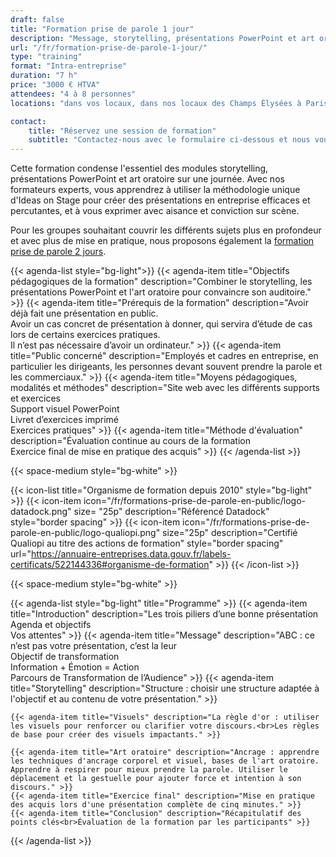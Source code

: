 ```yaml
---
draft: false
title: "Formation prise de parole 1 jour"
description: "Message, storytelling, présentations PowerPoint et art oratoire."
url: "/fr/formation-prise-de-parole-1-jour/"
type: "training"
format: "Intra-entreprise"
duration: "7 h"
price: "3000 € HTVA"
attendees: "4 à 8 personnes"
locations: "dans vos locaux, dans nos locaux des Champs Élysées à Paris ou en ligne"

contact:
    title: "Réservez une session de formation"
    subtitle: "Contactez-nous avec le formulaire ci-dessous et nous vous répondrons en moins d'un jour ouvré."
---
```


Cette formation condense l'essentiel des modules storytelling, présentations PowerPoint et art oratoire sur une journée. Avec nos formateurs experts, vous apprendrez à utiliser la méthodologie unique d'Ideas on Stage pour créer des présentations en entreprise efficaces et percutantes, et à vous exprimer avec aisance et conviction sur scène.

Pour les groupes souhaitant couvrir les différents sujets plus en profondeur et avec plus de mise en pratique, nous proposons également la [formation prise de parole 2 jours](/fr/formation-prise-de-parole-2-jours/).

{{< agenda-list style="bg-light">}}
	{{< agenda-item title="Objectifs pédagogiques de la formation" description="Combiner le storytelling, les présentations PowerPoint et l'art oratoire pour convaincre son auditoire." >}}
	{{< agenda-item title="Prérequis de la formation" description="Avoir déjà fait une présentation en public.<br>Avoir un cas concret de présentation à donner, qui servira d’étude de cas lors de certains exercices pratiques.<br>Il n’est pas nécessaire d’avoir un ordinateur." >}}
	{{< agenda-item title="Public concerné" description="Employés et cadres en entreprise, en particulier les dirigeants, les personnes devant souvent prendre la parole et les commerciaux." >}}
	{{< agenda-item title="Moyens pédagogiques, modalités et méthodes" description="Site web avec les différents supports et exercices<br>Support visuel PowerPoint<br>Livret d’exercices imprimé<br>Exercices pratiques" >}}
	{{< agenda-item title="Méthode d'évaluation" description="Évaluation continue au cours de la formation<br>Exercice final de mise en pratique des acquis" >}}
{{< /agenda-list >}}

{{< space-medium style="bg-white" >}}

{{< icon-list title="Organisme de formation depuis 2010" style="bg-light" >}}
	{{< icon-item icon="/fr/formations-prise-de-parole-en-public/logo-datadock.png" size= "25p" description="Référencé Datadock" style="border spacing" >}}
	{{< icon-item icon="/fr/formations-prise-de-parole-en-public/logo-qualiopi.png" size="25p" description="Certifié Qualiopi au titre des actions de formation" style="border spacing" url="https://annuaire-entreprises.data.gouv.fr/labels-certificats/522144336#organisme-de-formation" >}}
{{< /icon-list >}}

{{< space-medium style="bg-white" >}}

{{< agenda-list style="bg-light" title="Programme" >}}
	{{< agenda-item title="Introduction" description="Les trois piliers d’une bonne présentation<br>Agenda et objectifs<br>Vos attentes" >}}
	{{< agenda-item title="Message" description="ABC : ce n’est pas votre présentation, c’est la leur<br>Objectif de transformation<br>Information + Émotion = Action<br>Parcours de Transformation de l’Audience" >}}
	{{< agenda-item title="Storytelling" description="Structure : choisir une structure adaptée à l'objectif et au contenu de votre présentation." >}}
	
	{{< agenda-item title="Visuels" description="La règle d'or : utiliser les visuels pour renforcer ou clarifier votre discours.<br>Les règles de base pour créer des visuels impactants." >}}
	
	{{< agenda-item title="Art oratoire" description="Ancrage : apprendre les techniques d'ancrage corporel et visuel, bases de l'art oratoire. Apprendre à respirer pour mieux prendre la parole. Utiliser le déplacement et la gestuelle pour ajouter force et intention à son discours." >}}
	{{< agenda-item title="Exercice final" description="Mise en pratique des acquis lors d'une présentation complète de cinq minutes." >}}
	{{< agenda-item title="Conclusion" description="Récapitulatif des points clés<br>Évaluation de la formation par les participants" >}}
{{< /agenda-list >}}
